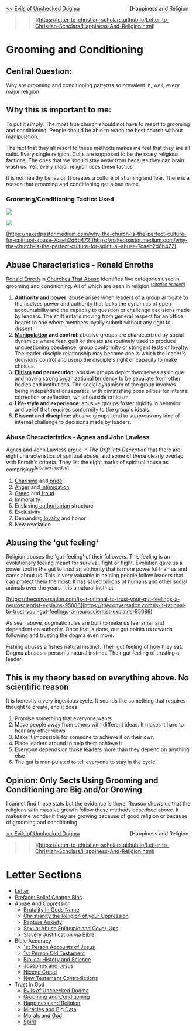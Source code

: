 [<< Evils of Unchecked Dogma](https://letter-to-christian-scholars.github.io/Letter-to-Christian-Scholars/Evils-Of-Unchecked-Dogma.html)
&nbsp;&nbsp;&nbsp;&nbsp;&nbsp;&nbsp;&nbsp;&nbsp;&nbsp;&nbsp;&nbsp;&nbsp;&nbsp;&nbsp;&nbsp;&nbsp;&nbsp;&nbsp;&nbsp;&nbsp;&nbsp;&nbsp;&nbsp;&nbsp;&nbsp;&nbsp;&nbsp;&nbsp;&nbsp;&nbsp;&nbsp;&nbsp;&nbsp; 
[Happiness and Religion
 >>](https://letter-to-christian-scholars.github.io/Letter-to-Christian-Scholars/Happiness-And-Religion.html)

# **Grooming and Conditioning**
## **Central Question:**

Why are grooming and conditioning patterns so prevalent in, well, every major religion


## **Why this is important to me:**

To put it simply. The most true church should not have to resort to grooming and conditioning. People should be able to reach the best church without manipulation.

The fact that they all resort to these methods makes me feel that they are all cults. Every single religion. Cults are supposed to be the scary religious factions. The ones that we should stay away from because they can brain wash us. Yet, every major religion uses these tactics

It is not healthy behavior. It creates a culture of shaming and fear. There is a reason that grooming and conditioning get a bad name


### **Grooming/Conditioning Tactics Used**

![](/assets/images/relabeling.png)

![](/assets/images/pastor.png)

[https://nakedpastor.medium.com/why-the-church-is-the-perfect-culture-for-spiritual-abuse-7caeb2d6b472](https://nakedpastor.medium.com/why-the-church-is-the-perfect-culture-for-spiritual-abuse-7caeb2d6b472)


## **Abuse Characteristics - Ronald Enroths**

[Ronald Enroth](https://en.wikipedia.org/wiki/Ronald_Enroth) in[ Churches That Abuse](https://en.wikipedia.org/wiki/Churches_That_Abuse) identifies five categories used in grooming and conditioning. All of which are seen in religion:<sup>[<em><a href="https://en.wikipedia.org/wiki/Wikipedia:Citation_needed">citation needed</a></em>]</sup>



1. **Authority and power**: abuse arises when leaders of a group arrogate to themselves power and authority that lacks the dynamics of open accountability and the capacity to question or challenge decisions made by leaders. The shift entails moving from general respect for an office bearer to one where members loyally submit without any right to dissent.
2. **[Manipulation](https://en.wikipedia.org/wiki/Psychological_manipulation) and control**: abusive groups are characterized by social dynamics where fear, guilt or threats are routinely used to produce unquestioning obedience, group conformity or stringent tests of loyalty. The leader-disciple relationship may become one in which the leader's decisions control and usurp the disciple's right or capacity to make choices.
3. **[Elitism](https://en.wikipedia.org/wiki/Elitism) and persecution**: abusive groups depict themselves as unique and have a strong organizational tendency to be separate from other bodies and institutions. The social dynamism of the group involves being independent or separate, with diminishing possibilities for internal correction or reflection, whilst outside criticism.
4. **Life-style and experience**: abusive groups foster rigidity in behavior and belief that requires conformity to the group's ideals.
5. **Dissent and discipline**: abusive groups tend to suppress any kind of internal challenge to decisions made by leaders.


### **Abuse Characteristics - Agnes and John Lawless**

Agnes and John Lawless argue in _The Drift into Deception_ that there are eight characteristics of spiritual abuse, and some of these clearly overlap with Enroth's criteria. They list the eight marks of spiritual abuse as comprising:<sup>[<em><a href="https://en.wikipedia.org/wiki/Wikipedia:Citation_needed">citation needed</a></em>]</sup>



1. [Charisma](https://en.wikipedia.org/wiki/Charisma) and[ pride](https://en.wikipedia.org/wiki/Pride)
2. [Anger](https://en.wikipedia.org/wiki/Anger) and[ intimidation](https://en.wikipedia.org/wiki/Intimidation)
3. [Greed](https://en.wikipedia.org/wiki/Seven_deadly_sins#Greed) and[ fraud](https://en.wikipedia.org/wiki/Fraud)
4. [Immorality](https://en.wikipedia.org/wiki/Immorality)
5. Enslaving[ authoritarian](https://en.wikipedia.org/wiki/Authoritarian) structure
6. Exclusivity
7. Demanding[ loyalty](https://en.wikipedia.org/wiki/Loyalty) and honor
8. New revelation


## **Abusing the 'gut feeling'**

Religion abuses the 'gut-feeling' of their followers. This feeling is an evolutionary feeling meant for survival, fight or flight. Evolution gave us a power tool in the gut to trust an authority that is more powerful than us and cares about us.  This is very valuable in helping people follow leaders that can protect them the most. It has saved billions of humans and other social animals over the years. It is a natural instinct

[https://theconversation.com/is-it-rational-to-trust-your-gut-feelings-a-neuroscientist-explains-95086](https://theconversation.com/is-it-rational-to-trust-your-gut-feelings-a-neuroscientist-explains-95086)

As seen above, dogmatic rules are built to make us feel small and dependent on authority. Once that is done, our gut points us towards following and trusting the dogma even more. 

Fishing abuses a fishes natural instinct. Their gut feeling of how they eat. Dogma abuses a person's natural instinct. Their gut feeling of trusting a leader


## **This is my theory based on everything above. No scientific reason**

It is honestly a very ingenious cycle. It sounds like something that requires thought to create, and it does.



1. Promise something that everyone wants
2. Move people away from others with different ideas. It makes it hard to hear any other views
3. Make it impossible for someone to achieve it on their own
4. Place leaders around to help them achieve it
5. Everyone depends on those leaders more than they depend on anything else
6. The gut is manipulated to tell everyone to stay in the cycle


## **Opinion: Only Sects Using Grooming and Conditioning are Big and/or Growing**

I cannot find these stats but the evidence is there. Reason shows us that the religions with massive growth follow these methods described above. It makes me wonder if they are growing because of good religion or because of grooming and conditioning


[<< Evils of Unchecked Dogma](https://letter-to-christian-scholars.github.io/Letter-to-Christian-Scholars/Evils-Of-Unchecked-Dogma.html)
&nbsp;&nbsp;&nbsp;&nbsp;&nbsp;&nbsp;&nbsp;&nbsp;&nbsp;&nbsp;&nbsp;&nbsp;&nbsp;&nbsp;&nbsp;&nbsp;&nbsp;&nbsp;&nbsp;&nbsp;&nbsp;&nbsp;&nbsp;&nbsp;&nbsp;&nbsp;&nbsp;&nbsp;&nbsp;&nbsp;&nbsp;&nbsp;&nbsp; 
[Happiness and Religion
 >>](https://letter-to-christian-scholars.github.io/Letter-to-Christian-Scholars/Happiness-And-Religion.html)


# Letter Sections
- [Letter](https://letter-to-christian-scholars.github.io/Letter-to-Christian-Scholars/index.html)
- [Preface: Belief Change Bias](https://letter-to-christian-scholars.github.io/Letter-to-Christian-Scholars/preface.html)
- Abuse And Oppression
  * [Brutality In Gods Name](https://letter-to-christian-scholars.github.io/Letter-to-Christian-Scholars/Brutality-In-Gods-Name.html)
  * [Christianity the Religion of your Oppression](https://letter-to-christian-scholars.github.io/Letter-to-Christian-Scholars/Christianity-The-Religion-Of-Your-Oppression.html)
  * [Rapture Anxiety](https://letter-to-christian-scholars.github.io/Letter-to-Christian-Scholars/Rapture-Anxiety.html)
  * [Sexual Abuse Epidemic and Cover-Ups](https://letter-to-christian-scholars.github.io/Letter-to-Christian-Scholars/Sexual-Abuse-Epidemic-And-Cover-Ups.html)
  * [Slavery Justification via Bible](https://letter-to-christian-scholars.github.io/Letter-to-Christian-Scholars/Slavery-Justification-Via-Bible.html)
- Bible Accuracy
  * [1st Person Accounts of Jesus](https://letter-to-christian-scholars.github.io/Letter-to-Christian-Scholars/1st-Person-Accounts-Of-Jesus.html)
  * [1st Person Old Testament](https://letter-to-christian-scholars.github.io/Letter-to-Christian-Scholars/1st-Person-Old-Testament.html)
  * [Biblical History and Science](https://letter-to-christian-scholars.github.io/Letter-to-Christian-Scholars/Biblical-History-And-Science.html)
  * [Josephus and Jesus](https://letter-to-christian-scholars.github.io/Letter-to-Christian-Scholars/Josephus-And-Jesus.html)
  * [Nicene Creed](https://letter-to-christian-scholars.github.io/Letter-to-Christian-Scholars/Nicene-Creed.html)
  * [New Testament Contradictions](https://letter-to-christian-scholars.github.io/Letter-to-Christian-Scholars/New-Testament-Contradictions.html)
- Trust In God
  * [Evils of Unchecked Dogma](https://letter-to-christian-scholars.github.io/Letter-to-Christian-Scholars/Evils-Of-Unchecked-Dogma.html)
  * [Grooming and Conditioning](https://letter-to-christian-scholars.github.io/Letter-to-Christian-Scholars/Grooming-And-Conditioning-In-Christianity.html)
  * [Happiness and Religion](https://letter-to-christian-scholars.github.io/Letter-to-Christian-Scholars/Happiness-And-Religion.html)
  * [Miracles and Big Data](https://letter-to-christian-scholars.github.io/Letter-to-Christian-Scholars/Miracles-And-Big-Data.html)
  * [Morals and God](https://letter-to-christian-scholars.github.io/Letter-to-Christian-Scholars/Morals-And-God.html)
  * [Spirit](https://letter-to-christian-scholars.github.io/Letter-to-Christian-Scholars/Spirit.html)

